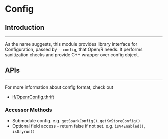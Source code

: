 # Config

## Introduction

---

As the name suggests, this module provides library interface for Configuration,
passed by `--config`, that Open/R needs. It performs sanitization checks and
provide C++ wrapper over config object.

## APIs

---

For more information about config format, check out

- [if/OpenrConfig.thrift](https://github.com/facebook/openr/blob/master/openr/if/OpenrConfig.thrift)

### Accessor Methods

- Submodule config. e.g. `getSparkConfig()`, `getKvStoreConfig()`
- Optional field access - return false if not set. e.g. `isV4Enabled()`,
  `isDryrun()`
